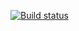 [![Build status](https://ci.appveyor.com/api/projects/status/7n54k3iii3cq0mlu?svg=true)](https://ci.appveyor.com/project/Skitovich/bdd1-2)